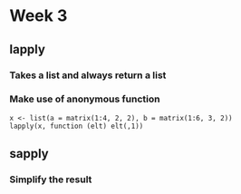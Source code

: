# Week 3

## lapply
### Takes a list and always return a list
### Make use of anonymous function 
```
x <- list(a = matrix(1:4, 2, 2), b = matrix(1:6, 3, 2))
lapply(x, function (elt) elt(,1))
```
## sapply
### Simplify the result 